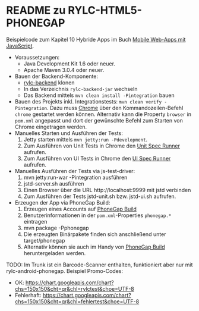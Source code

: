 # README zu RYLC-HTML5-PHONEGAP #

Beispielcode zum Kapitel 10 Hybride Apps im Buch [Mobile Web-Apps mit JavaScript](opitz-consulting.com/go_javascriptbuch).

*   Voraussetzungen:
    *   Java Development Kit 1.6 oder neuer.
    *   Apache Maven 3.0.4 oder neuer.
*   Bauen der Backend-Komponente:
    *   [rylc-backend](https://github.com/mjswa/rylc-backend) klonen
    *   In das Verzeichnis `rylc-backend-jar` wechseln
    *   Das Backend mittels `mvn clean install -Pintegration` bauen
*   Bauen des Projekts inkl. Integrationstests: `mvn clean verify -Pintegration`.
    Dazu muss [Chrome](http://www.google.com/chrome) über den Kommandozeilen-Befehl `chrome` gestartet werden können.
    Alternativ kann die Property `browser` in `pom.xml` angepasst und dort der gewünschte Befehl zum Starten von Chrome
    eingetragen werden.
*   Manuelles Starten und Ausführen der Tests:
    1.   Jetty starten mittels `mvn jetty:run -Pdevelopment`.
    1.   Zum Ausführen von Unit Tests in Chrome den [Unit Spec Runner](http://localhost:8585/rylc-html5/UnitSpecRunner.html) aufrufen.
    1.   Zum Ausführen von UI Tests in Chrome den [UI Spec Runner](http://localhost:8585/rylc-html5/UiSpecRunner.html) aufrufen.
*   Manuelles Ausführen der Tests via js-test-driver:
    1.  mvn jetty:run-war -Pintegration ausführen
    1.  jstd-server.sh ausführen
    1.  Einen Browser über die URL http://localhost:9999 mit jstd verbinden
    1.  Zum Ausführen der Tests jstd-unit.sh bzw. jstd-ui.sh aufrufen.
*   Erzeugen der App via PhoneGap Build:
    1.  Erzeugen eines Accounts auf [PhoneGap Build](https://build.phonegap.com)
    1.  Benutzerinformationen in der `pom.xml`-Properties `phonegap.*` eintragen
    1.  mvn package -Pphonegap
    1.  Die erzeugten Binärpakete finden sich anschließend unter target/phonegap
    1.  Alternativ können sie auch im Handy von [PhoneGap Build](https://build.phonegap.com) heruntergeladen werden.

TODO: Im Trunk ist ein Barcode-Scanner enthalten, funktioniert aber nur mit rylc-android-phonegap.
Beispiel Promo-Codes:
- OK: https://chart.googleapis.com/chart?chs=150x150&cht=qr&chl=rylctest&choe=UTF-8
- Fehlerhaft: https://chart.googleapis.com/chart?chs=150x150&cht=qr&chl=fehlertest&choe=UTF-8
